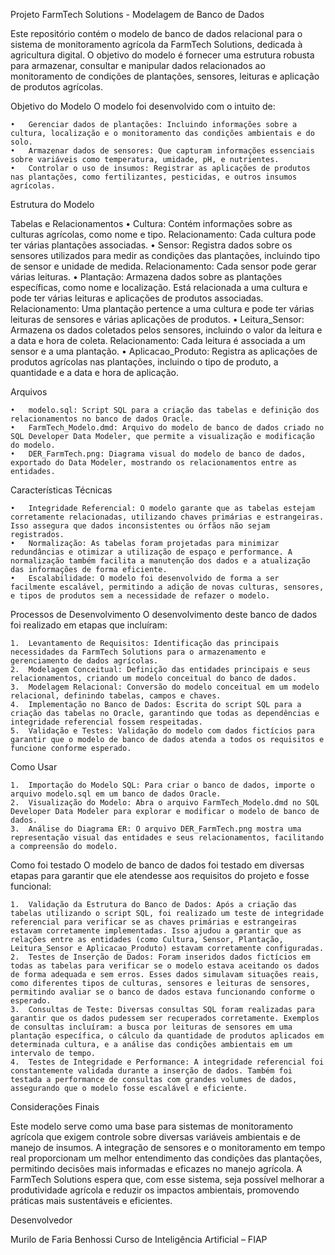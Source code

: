 Projeto FarmTech Solutions - Modelagem de Banco de Dados

Este repositório contém o modelo de banco de dados relacional para o sistema de monitoramento agrícola da FarmTech Solutions, dedicada à agricultura digital. O objetivo do modelo é fornecer uma estrutura robusta para armazenar, consultar e manipular dados relacionados ao monitoramento de condições de plantações, sensores, leituras e aplicação de produtos agrícolas.

Objetivo do Modelo
O modelo foi desenvolvido com o intuito de:

	•	Gerenciar dados de plantações: Incluindo informações sobre a cultura, localização e o monitoramento das condições ambientais e do solo.
	•	Armazenar dados de sensores: Que capturam informações essenciais sobre variáveis como temperatura, umidade, pH, e nutrientes.
	•	Controlar o uso de insumos: Registrar as aplicações de produtos nas plantações, como fertilizantes, pesticidas, e outros insumos agrícolas.

Estrutura do Modelo

Tabelas e Relacionamentos
	•	Cultura: Contém informações sobre as culturas agrícolas, como nome e tipo.
Relacionamento: Cada cultura pode ter várias plantações associadas.
	•	Sensor: Registra dados sobre os sensores utilizados para medir as condições das plantações, incluindo tipo de sensor e unidade de medida.
Relacionamento: Cada sensor pode gerar várias leituras.
	•	Plantação: Armazena dados sobre as plantações específicas, como nome e localização. Está relacionada a uma cultura e pode ter várias leituras e aplicações de produtos associadas.
Relacionamento: Uma plantação pertence a uma cultura e pode ter várias leituras de sensores e várias aplicações de produtos.
	•	Leitura_Sensor: Armazena os dados coletados pelos sensores, incluindo o valor da leitura e a data e hora de coleta.
Relacionamento: Cada leitura é associada a um sensor e a uma plantação.
	•	Aplicacao_Produto: Registra as aplicações de produtos agrícolas nas plantações, incluindo o tipo de produto, a quantidade e a data e hora de aplicação.

Arquivos

	•	modelo.sql: Script SQL para a criação das tabelas e definição dos relacionamentos no banco de dados Oracle.
	•	FarmTech_Modelo.dmd: Arquivo do modelo de banco de dados criado no SQL Developer Data Modeler, que permite a visualização e modificação do modelo.
	•	DER_FarmTech.png: Diagrama visual do modelo de banco de dados, exportado do Data Modeler, mostrando os relacionamentos entre as entidades.

Características Técnicas

	•	Integridade Referencial: O modelo garante que as tabelas estejam corretamente relacionadas, utilizando chaves primárias e estrangeiras. Isso assegura que dados inconsistentes ou órfãos não sejam registrados.
	•	Normalização: As tabelas foram projetadas para minimizar redundâncias e otimizar a utilização de espaço e performance. A normalização também facilita a manutenção dos dados e a atualização das informações de forma eficiente.
	•	Escalabilidade: O modelo foi desenvolvido de forma a ser facilmente escalável, permitindo a adição de novas culturas, sensores, e tipos de produtos sem a necessidade de refazer o modelo.

Processos de Desenvolvimento
O desenvolvimento deste banco de dados foi realizado em etapas que incluíram:

	1.	Levantamento de Requisitos: Identificação das principais necessidades da FarmTech Solutions para o armazenamento e gerenciamento de dados agrícolas.
	2.	Modelagem Conceitual: Definição das entidades principais e seus relacionamentos, criando um modelo conceitual do banco de dados.
	3.	Modelagem Relacional: Conversão do modelo conceitual em um modelo relacional, definindo tabelas, campos e chaves.
	4.	Implementação no Banco de Dados: Escrita do script SQL para a criação das tabelas no Oracle, garantindo que todas as dependências e integridade referencial fossem respeitadas.
	5.	Validação e Testes: Validação do modelo com dados fictícios para garantir que o modelo de banco de dados atenda a todos os requisitos e funcione conforme esperado.

Como Usar

	1.	Importação do Modelo SQL: Para criar o banco de dados, importe o arquivo modelo.sql em um banco de dados Oracle.
	2.	Visualização do Modelo: Abra o arquivo FarmTech_Modelo.dmd no SQL Developer Data Modeler para explorar e modificar o modelo de banco de dados.
	3.	Análise do Diagrama ER: O arquivo DER_FarmTech.png mostra uma representação visual das entidades e seus relacionamentos, facilitando a compreensão do modelo.

Como foi testado
O modelo de banco de dados foi testado em diversas etapas para garantir que ele atendesse aos requisitos do projeto e fosse funcional:

	1.	Validação da Estrutura do Banco de Dados: Após a criação das tabelas utilizando o script SQL, foi realizado um teste de integridade referencial para verificar se as chaves primárias e estrangeiras estavam corretamente implementadas. Isso ajudou a garantir que as relações entre as entidades (como Cultura, Sensor, Plantação, Leitura_Sensor e Aplicacao_Produto) estavam corretamente configuradas.
	2.	Testes de Inserção de Dados: Foram inseridos dados fictícios em todas as tabelas para verificar se o modelo estava aceitando os dados de forma adequada e sem erros. Esses dados simulavam situações reais, como diferentes tipos de culturas, sensores e leituras de sensores, permitindo avaliar se o banco de dados estava funcionando conforme o esperado.
	3.	Consultas de Teste: Diversas consultas SQL foram realizadas para garantir que os dados pudessem ser recuperados corretamente. Exemplos de consultas incluíram: a busca por leituras de sensores em uma plantação específica, o cálculo da quantidade de produtos aplicados em determinada cultura, e a análise das condições ambientais em um intervalo de tempo.
	4.	Testes de Integridade e Performance: A integridade referencial foi constantemente validada durante a inserção de dados. Também foi testada a performance de consultas com grandes volumes de dados, assegurando que o modelo fosse escalável e eficiente.

Considerações Finais

Este modelo serve como uma base para sistemas de monitoramento agrícola que exigem controle sobre diversas variáveis ambientais e de manejo de insumos. A integração de sensores e o monitoramento em tempo real proporcionam um melhor entendimento das condições das plantações, permitindo decisões mais informadas e eficazes no manejo agrícola. A FarmTech Solutions espera que, com esse sistema, seja possível melhorar a produtividade agrícola e reduzir os impactos ambientais, promovendo práticas mais sustentáveis e eficientes.

Desenvolvedor

Murilo de Faria Benhossi
Curso de Inteligência Artificial – FIAP
